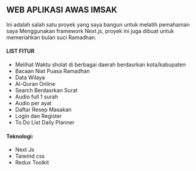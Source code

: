 ## **WEB APLIKASI AWAS IMSAK**

Ini adalah salah satu proyek yang saya bangun untuk melatih pemahaman saya Menggunakan framework Next.js, proyek ini juga dibuat untuk memeriahkan bulan suci Ramadhan.

#### **LIST FITUR**

- Melihat Waktu sholat di berbagai daerah berdasrkan kota/kabupaten
- Bacaan Niat Puasa Ramadhan
- Data Wilaya
- Al-Quran Online
- Search Berdasrkan Surat
- Audio full 1 surah
- Audio per ayat
- Daftar Resep Masakan
- Login dan Register
- To Do List Daily Planner

#### Teknologi:

- Next Js
- Taiwind css
- Redux Toolkit
